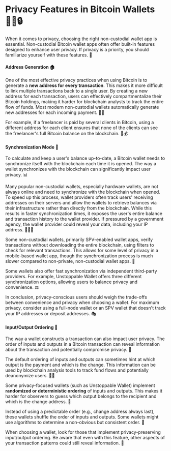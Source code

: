 # Privacy Features in Bitcoin Wallets 🕵️‍♀️🔒

When it comes to privacy, choosing the right non-custodial wallet app is essential. Non-custodial Bitcoin wallet apps often offer built-in features designed to enhance user privacy. If privacy is a priority, you should familiarize yourself with these features. 🧐

#### Address Generation 🏠

One of the most effective privacy practices when using Bitcoin is to generate a **new address for every transaction**. This makes it more difficult to link multiple transactions back to a single user. By creating a new address for each transaction, users can effectively compartmentalize their Bitcoin holdings, making it harder for blockchain analysts to track the entire flow of funds. Most modern non-custodial wallets automatically generate new addresses for each incoming payment. 🔄🆕

For example, if a freelancer is paid by several clients in Bitcoin, using a different address for each client ensures that none of the clients can see the freelancer's full Bitcoin balance on the blockchain. 💼💰

#### Synchronization Mode 🔄

To calculate and keep a user's balance up-to-date, a Bitcoin wallet needs to synchronize itself with the blockchain each time it is opened. The way a wallet synchronizes with the blockchain can significantly impact user privacy. 📊

Many popular non-custodial wallets, especially hardware wallets, are not always online and need to synchronize with the blockchain when opened. To speed up this process, wallet providers often track users' receiving addresses on their servers and allow the wallets to retrieve balances via their infrastructure rather than directly from the blockchain. While this results in faster synchronization times, it exposes the user's entire balance and transaction history to the wallet provider. If pressured by a government agency, the wallet provider could reveal your data, including your IP address. 🏃‍♂️🚫

Some non-custodial wallets, primarily SPV-enabled wallet apps, verify transactions without downloading the entire blockchain, using filters to check for relevant transactions. This allows for some level of privacy in a mobile-based wallet app, though the synchronization process is much slower compared to non-private, non-custodial wallet apps. 🐢

Some wallets also offer fast synchronization via independent third-party providers. For example, Unstoppable Wallet offers three different synchronization options, allowing users to balance privacy and convenience. ⚖️

In conclusion, privacy-conscious users should weigh the trade-offs between convenience and privacy when choosing a wallet. For maximum privacy, consider using a full-node wallet or an SPV wallet that doesn't track your IP addresses or deposit addresses. 🎭


#### Input/Output Ordering 🔀

The way a wallet constructs a transaction can also impact user privacy. The order of inputs and outputs in a Bitcoin transaction can reveal information about the transaction and potentially compromise privacy. 🧩

The default ordering of inputs and outputs can sometimes hint at which output is the payment and which is the change. This information can be used by blockchain analysis tools to track fund flows and potentially deanonymize users. 🕵️‍♂️

Some privacy-focused wallets (such as Unstoppable Wallet) implement **randomized or deterministic ordering** of inputs and outputs. This makes it harder for observers to guess which output belongs to the recipient and which is the change address. 🎲

Instead of using a predictable order (e.g., change address always last), these wallets shuffle the order of inputs and outputs. Some wallets might use algorithms to determine a non-obvious but consistent order. 🔀

When choosing a wallet, look for those that implement privacy-preserving input/output ordering. Be aware that even with this feature, other aspects of your transaction patterns could still reveal information. 👀
